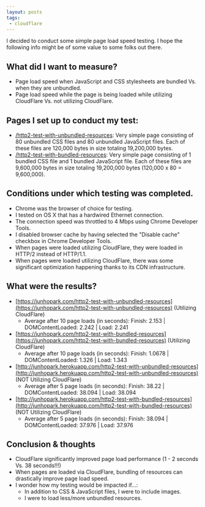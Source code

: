 ```yaml
---
layout: posts
tags:
 - cloudflare
---
```


I decided to conduct some simple page load speed testing.  I hope the following info might be of some value to some folks out there.

## What did I want to measure?
* Page load speed when JavaScript and CSS stylesheets are bundled Vs. when they are unbundled.
* Page load speed while the page is being loaded while utilizing CloudFlare Vs. not utilizing CloudFlare.

## Pages I set up to conduct my test:
* [/http2-test-with-unbundled-resources](https://junhopark.com/http2-test-with-unbundled-resources): Very simple page consisting of 80 unbundled CSS files and 80 unbundled JavaScript files.  Each of these files are 120,000 bytes in size totaling 19,200,000 bytes.
* [/http2-test-with-bundled-resources](https://junhopark.com/http2-test-with-bundled-resources): Very simple page consisting of 1 bundled CSS file and 1 bundled JavaScript file.  Each of these files are 9,600,000 bytes in size totaling 19,200,000 bytes (120,000 x 80 = 9,600,000).

## Conditions under which testing was completed.
* Chrome was the browser of choice for testing.
* I tested on OS X that has a hardwired Ethernet connection.
* The connection speed was throttled to 4 Mbps using Chrome Developer Tools.
* I disabled browser cache by having selected the "Disable cache" checkbox in Chrome Developer Tools.
* When pages were loaded utilizing CloudFlare, they were loaded in HTTP/2 instead of HTTP/1.1.
* When pages were loaded utilizing CloudFlare, there was some significant optimization happening thanks to its CDN infrastructure.

## What were the results?
* [https://junhopark.com/http2-test-with-unbundled-resources](https://junhopark.com/http2-test-with-unbundled-resources) (Utilizing CloudFlare)
    * Average after 10 page loads (in seconds): Finish: 2.153 | DOMContentLoaded: 2.242 | Load: 2.241
* [https://junhopark.com/http2-test-with-bundled-resources](https://junhopark.com/http2-test-with-bundled-resources) (Utilizing CloudFlare)
    * Average after 10 page loads (in seconds): Finish: 1.0678 | DOMContentLoaded: 1.326 | Load: 1.343
* [http://junhopark.herokuapp.com/http2-test-with-unbundled-resources](http://junhopark.herokuapp.com/http2-test-with-unbundled-resources) (NOT Utilizing CloudFlare)
    * Average after 5 page loads (in seconds): Finish: 38.22 | DOMContentLoaded: 38.094 | Load: 38.094
* [http://junhopark.herokuapp.com/http2-test-with-bundled-resources](http://junhopark.herokuapp.com/http2-test-with-bundled-resources) (NOT Utilizing CloudFlare)
    * Average after 5 page loads (in seconds): Finish: 38.094 | DOMContentLoaded: 37.976 | Load: 37.976

## Conclusion & thoughts
* CloudFlare significantly improved page load performance (1 - 2 seconds Vs. 38 seconds!!!)
* When pages are loaded via CloudFlare, bundling of resources can drastically improve page load speed.
* I wonder how my testing would be impacted if...:
    * In addition to CSS & JavaScript files, I were to include images.
    * I were to load less/more unbundled resources.
